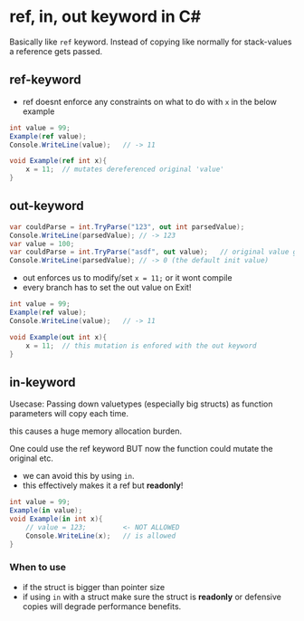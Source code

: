 # ref, in, out keyword in C#
Basically like `ref` keyword. Instead of copying like normally for stack-values a reference gets passed.

## ref-keyword
- ref doesnt enforce any constraints on what to do with `x` in the below example
```cs
int value = 99;
Example(ref value);
Console.WriteLine(value);   // -> 11

void Example(ref int x){
    x = 11;  // mutates dereferenced original 'value'
}
```

## out-keyword
```cs
var couldParse = int.TryParse("123", out int parsedValue);
Console.WriteLine(parsedValue); // -> 123
var value = 100;
var couldParse = int.TryParse("asdf", out value);   // original value gets mutated
Console.WriteLine(parsedValue); // -> 0 (the default init value)
```

- out enforces us to modify/set `x = 11;` or it wont compile
- every branch has to set the out value on Exit!
```cs
int value = 99;
Example(ref value);
Console.WriteLine(value);   // -> 11

void Example(out int x){
    x = 11;  // this mutation is enfored with the out keyword
}
```

## in-keyword
Usecase: Passing down valuetypes (especially big structs) as function parameters will copy each time.

this causes a huge memory allocation burden.

One could use the ref keyword BUT now the function could mutate the original etc.
- we can avoid this by using `in`.
- this effectively makes it a ref but **readonly**!
```cs
int value = 99;
Example(in value);
void Example(in int x){
    // value = 123;         <- NOT ALLOWED
    Console.WriteLine(x);   // is allowed
}
```

### When to use
- if the struct is bigger than pointer size
- if using `in` with a struct make sure the struct is **readonly** or defensive copies will degrade performance benefits.